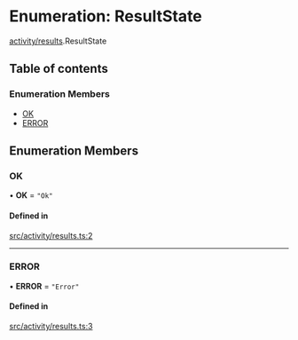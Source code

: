 # Enumeration: ResultState

[activity/results](../modules/activity_results).ResultState

## Table of contents

### Enumeration Members

- [OK](activity_results.ResultState#ok)
- [ERROR](activity_results.ResultState#error)

## Enumeration Members

### OK

• **OK** = ``"Ok"``

#### Defined in

[src/activity/results.ts:2](https://github.com/golemfactory/yajsapi/blob/7987f19/src/activity/results.ts#L2)

___

### ERROR

• **ERROR** = ``"Error"``

#### Defined in

[src/activity/results.ts:3](https://github.com/golemfactory/yajsapi/blob/7987f19/src/activity/results.ts#L3)
